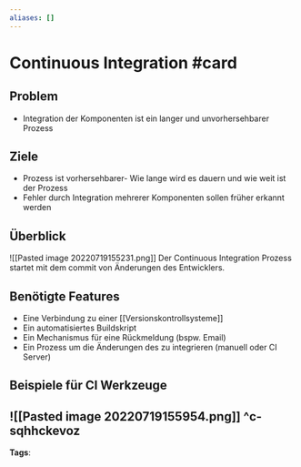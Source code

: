 ```yaml
---
aliases: []
---
```


# Continuous Integration #card
## Problem
- Integration der Komponenten ist ein langer und unvorhersehbarer Prozess 
## Ziele
- Prozess ist vorhersehbarer- Wie lange wird es dauern und wie weit ist der Prozess
- Fehler durch Integration mehrerer Komponenten sollen früher erkannt werden
## Überblick
![[Pasted image 20220719155231.png]]
Der Continuous Integration Prozess startet mit dem commit von Änderungen des Entwicklers.
## Benötigte Features
- Eine Verbindung zu einer [[Versionskontrollsysteme]]
- Ein automatisiertes Buildskript
- Ein Mechanismus für eine Rückmeldung (bspw. Email)
- Ein Prozess um die Änderungen des zu integrieren (manuell oder CI Server)
## Beispiele für CI Werkzeuge
![[Pasted image 20220719155954.png]]
^c-sqhhckevoz
---
**Tags**: 